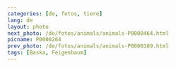 ```yaml
---
categories: [de, fotos, tiere]
lang: de
layout: photo
next_photo: /de/fotos/animals/animals-P0000464.html
picname: P0000264
prev_photo: /de/fotos/animals/animals-P0000109.html
tags: [Baska, Feigenbaum]
---
```

